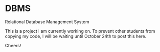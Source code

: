 DBMS
==================

Relational Database Management System

This is a project I am currently working on. To prevent other students from
copying my code, I will be waiting until October 24th to post this here.

Cheers!
